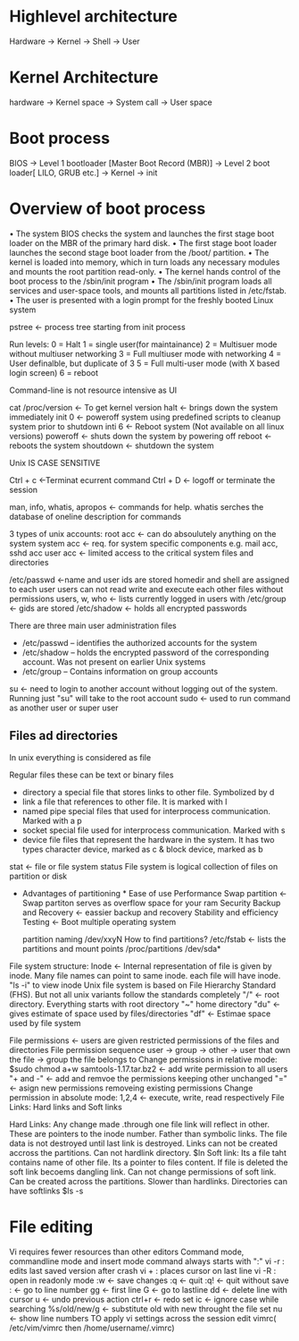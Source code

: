 # Highlevel architecture
Hardware -> Kernel -> Shell -> User

# Kernel Architecture
hardware -> Kernel space -> System call -> User space

# Boot process
BIOS -> Level 1 bootloader [Master Boot Record (MBR)] -> Level 2 boot loader[ LILO, GRUB etc.] -> Kernel -> init

# Overview of boot process
• The system BIOS checks the system and launches the first stage boot loader on the MBR of the primary hard disk.
• The first stage boot loader launches the second stage boot loader from the /boot/ partition.
• The kernel is loaded into memory, which in turn loads any necessary modules and mounts the root partition read-only.
• The kernel hands control of the boot process to the /sbin/init program
• The /sbin/init program loads all services and user-space tools, and mounts all partitions listed in /etc/fstab.
• The user is presented with a login prompt for the freshly booted Linux system


pstree <- process tree starting from init process

Run levels: 
0 = Halt
1 = single user(for maintainance)
2 = Multisuer mode without multiuser networking
3 = Full multiuser mode with networking
4 = User definalble, but duplicate of 3
5 = Full multi-user mode (with X based login screen)
6 = reboot

Command-line is not resource intensive as UI

cat /proc/version <- To get kernel version
halt <- brings down the system immediately
init 0 <- poweroff system using predefined scripts to cleanup system prior to shutdown
inti 6 <- Reboot system (Not available on all linux versions)
poweroff <- shuts down the system by powering off 
reboot <- reboots the system
shoutdown <- shutdown the system 

Unix IS CASE SENSITIVE 

Ctrl + c <-Terminat ecurrent command 
Ctrl + D <- logoff or terminate the session

man, info, whatis, apropos <- commands for help. whatis serches the database of oneline description for commands 

3 types of unix accounts:
root acc <- can  do absoulutely anything on the system
system acc <- req. for system specific components e.g. mail acc, sshd acc
user acc <- limited access to the critical system files and directories

/etc/passwd <-name and user ids are stored
homedir and shell are assigned to each user
users can not read write and execute each other files without permissions
users, w, who <- lists currently logged in users with
/etc/group <- gids are stored 
/etc/shadow <- holds all encrypted passwords

There are three main user administration files
- /etc/passwd – identifies the authorized accounts for the system
- /etc/shadow – holds the encrypted password of the corresponding account. Was not present on earlier Unix systems
- /etc/group – Contains information on group accounts

su <-  need to login to another account without logging out of the system. Running just "su" will take to the root account
sudo <- used to run command as another user or super user

## Files ad directories

In unix everything is considered as file

Regular files these can be text or binary files
- directory a special file that stores links to other file. Symbolized by d
- link a file that references to other file. It is marked with l
- named pipe special files that used for interprocess communication. Marked with a p
- socket special file used for interprocess communication. Marked with s
- device file files that represent the hardware in the system. It has two types 
  character device, marked as c & block device, marked as b

stat <- file or file system status
File system is logical collection of files on partition or disk

* Advantages of partitioning *
  Ease of use
  Performance
    Swap partition <- Swap partiton serves as overflow space for your ram
  Security
  Backup and Recovery <- eassier backup and recovery
  Stability and efficiency
  Testing <- Boot multiple operating system
  
  partition naming
    /dev/xxyN
    How to find partitions?
      /etc/fstab <- lists the partitions and mount points
      /proc/partitions
      /dev/sda*
      
 File system structure:
  Inode <-  Internal representation of file is given by inode. Many file names can point to same inode. each file will have inode. "ls -i" to view inode
  Unix file system is based on File Hierarchy Standard (FHS). But not all unix variants follow the standards completely
  "/" <- root directory. Everything starts with root directory
  "~" home directory
  "du" <- gives estimate of space used by files/directories
  "df" <- Estimae space used by file system

File permissions <- users are given restricted permissions of the files and directories
File permission sequence
  user -> group -> other -> user that own the file -> group the file belongs to
 Change permissions in relative mode:
   $sudo chmod a+w samtools-1.17.tar.bz2 <- add write permission to all users
   "+ and -" <- add and remvoe the permissions keeping other unchanged
   "=" <- asign new permissions removeing existing permissions
  Change permission in absolute mode:
    1,2,4 <- execute, write, read respectively
 File Links:
  Hard links and Soft links
  
  Hard Links: Any change made .through one file link will reflect in other. These are pointers to the inode number. Father than symbolic links. The file data is not destroyed until last link is destroyed. Links can not be created accross the partitions. Can not hardlink directory.
    $ln <source> <hardlink>
  Soft link: Its a file taht contains name of other file. Its a pointer to files content. If file is deleted the soft link becoems dangling link. Can not change permissions of soft link. Can be created across the partitions. Slower than hardlinks. Directories can have softlinks
    $ls -s <source> <softlink>
  
# File editing
  Vi requires fewer resources than other editors
  Command mode, commandline mode and insert mode
  command always starts with ":"
  vi -r <file name> : edits last saved version after crash
  vi + <filename> : places cursor on last line
  vi -R <fn> : open in readonly mode
  :w <- save changes
  :q <- quit
  :q! <- quit without save
  :<line number> <- go to line number
   gg <- first line
  G <- go to lastline
   dd <- delete line with cursor
  u <- undo previous action
  ctrl+r <- redo
  set ic <- ignore case while searching
  %s/old/new/g <- substitute old with new throught the file
  set nu <- show line numbers
 TO apply vi settings across the session edit vimrc( /etc/vim/vimrc then /home/username/.vimrc)
           

